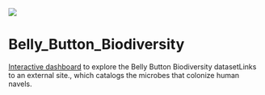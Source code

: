![](https://news.mit.edu/sites/default/files/styles/news_article__image_gallery/public/images/201603/MIT-Program-Bacteria_0.jpg?itok=ZvXyMZ6T)
# Belly_Button_Biodiversity
[Interactive dashboard](https://mahsabakhtiari.github.io/Belly_Button_Biodiversity/) to explore the Belly Button Biodiversity datasetLinks to an external site., which catalogs the microbes that colonize human navels.

